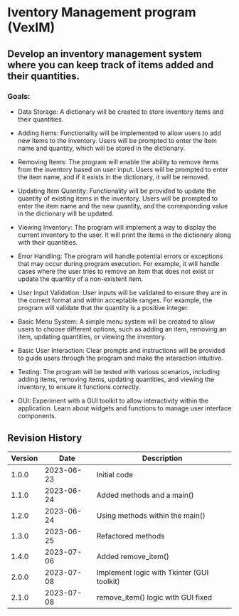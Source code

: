 # Iventory Management program (VexIM)

## Develop an inventory management system where you can keep track of items added and their quantities.

### Goals:

  * Data Storage: A dictionary will be created to store inventory items and their quantities.

  *  Adding Items: Functionality will be implemented to allow users to add new items to the inventory. Users will be prompted to enter the item name and quantity, which will be stored in the dictionary.

  *  Removing Items: The program will enable the ability to remove items from the inventory based on user input. Users will be prompted to enter the item name, and if it exists in the dictionary, it will be removed.

  *  Updating Item Quantity: Functionality will be provided to update the quantity of existing items in the inventory. Users will be prompted to enter the item name and the new quantity, and the corresponding value in the dictionary will be updated.

  *  Viewing Inventory: The program will implement a way to display the current inventory to the user. It will print the items in the dictionary along with their quantities.

  *  Error Handling: The program will handle potential errors or exceptions that may occur during program execution. For example, it will handle cases where the user tries to remove an item that does not exist or update the quantity of a non-existent item.

  *  User Input Validation: User inputs will be validated to ensure they are in the correct format and within acceptable ranges. For example, the program will validate that the quantity is a positive integer.

  *  Basic Menu System: A simple menu system will be created to allow users to choose different options, such as adding an item, removing an item, updating quantities, or viewing the inventory.

  *  Basic User Interaction: Clear prompts and instructions will be provided to guide users through the program and make the interaction intuitive.

  *  Testing: The program will be tested with various scenarios, including adding items, removing items, updating quantities, and viewing the inventory, to ensure it functions correctly.

  * GUI: Experiment with a GUI toolkit to allow interactivity within the application. Learn about widgets and functions to manage user interface components. 


  ## Revision History

| Version | Date       | Description                                |
|---------|------------|--------------------------------------------|
| 1.0.0   | 2023-06-23 | Initial code                               |
| 1.1.0   | 2023-06-24 | Added methods and a main()                 |
| 1.2.0   | 2023-06-24 | Using methods within the main()            |
| 1.3.0   | 2023-06-25 | Refactored methods                         |
| 1.4.0   | 2023-07-06 | Added remove_item()                        |
| 2.0.0   | 2023-07-08 | Implement logic with Tkinter (GUI toolkit) |
| 2.1.0   | 2023-07-08 | remove_item() logic with GUI fixed         | 

